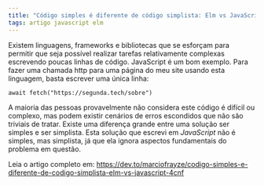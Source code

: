 ```yaml
---
title: "Código simples é diferente de código simplista: Elm vs JavaScript"
tags: artigo javascript elm
---
```


Existem linguagens, frameworks e bibliotecas que se esforçam para permitir que seja possível realizar tarefas relativamente complexas escrevendo poucas linhas de código. JavaScript é um bom exemplo. Para fazer uma chamada http para uma página do meu site usando esta linguagem, basta escrever uma única linha:
```
await fetch("https://segunda.tech/sobre")
```
A maioria das pessoas provavelmente não considera este código é difícil ou complexo, mas podem existir cenários de erros escondidos que não são triviais de tratar. 
Existe uma diferença grande entre uma solução ser simples e ser simplista. Esta solução que escrevi em _JavaScript_ não é simples, mas simplista, já que ela ignora aspectos fundamentais do problema em questão.

Leia o artigo completo em: https://dev.to/marciofrayze/codigo-simples-e-diferente-de-codigo-simplista-elm-vs-javascript-4cnf
